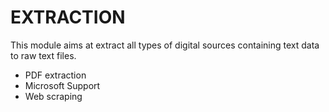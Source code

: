 # EXTRACTION
This module aims at extract all types of digital sources containing text data to raw text files.
* PDF extraction
* Microsoft Support
* Web scraping
